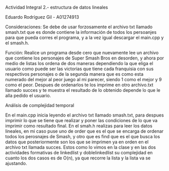 Actividad Integral 2.- estructura de datos lineales

Eduardo Rodríguez Gil - A01274913

Consideraciones:
Se debe de usar forzosamente el archivo txt llamado smash.txt que es donde contiene la información de todos los persoanjes para que pueda corres el programa, y a la vez igual descargar el main.cpp y el smash.h.

Función:
Realice un programa desde cero que nuevamente lee un archivo que contiene los personajes de Super Smash Bros en desorden, y ahora por medio de listas los ordena de dos maneras dependiendo la que eliga el usuario como puede ser las victorias que tiene cada franquisia con sus respectivos personajes o de la segunda manera que es como esta numerado del mejor al peor juego al mi parecer, siendo 1 como el mejor y 9 como el peor. Despues de ordenarlos te los imprime en otro archivo.txt llamado succes y te muestra el resultado de lo obtenido depende lo que le alla pedido el usuario.


Análisis de complejidad temporal

En el main.cpp inicia leyendo el archivo txt llamado smash.txt, para despues imprimir lo que se tiene que realizar y poner las condiciones de lo que va imprimir como resultado final.
En el smah.h realizas para leer los datos lineales, en mi caso puse uno de order que es el que se encarga de ordenar todos los perosnajes de Smash, y otro que es find que es el que busca los datos que posteriormente son los que se imprimen ya en orden en el archivo txt llamada succes. Estos como lo vimos en la clase y en las dos actividades formativas de linkedlist y doblelinkedlist su complejidad en cuanto los dos casos es de O(n), ya que recorre la lista y la lista va se ajustando.
